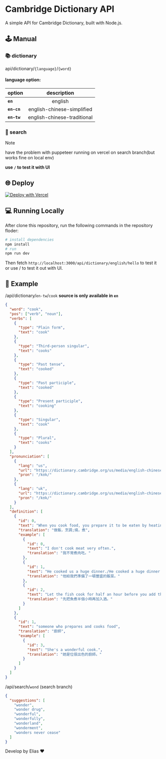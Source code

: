 # Cambridge Dictionary API

A simple API for Cambridge Dictionary, built with Node.js.

## 🕹️ Manual

### 📚️ dictionary

api/dictionary/`{language}`/`{word}`

#### **language option:**

| option      |         description         |
| ----------- | :-------------------------: |
| **`en`**    |           english           |
| **`en-cn`** | english-chinese-simplified  |
| **`en-tw`** | english-chinese-traditional |

### 🔎 search

> [!NOTE]
> have the problem with puppeteer running on vercel on search branch(but works fine on local env)

**use `/` to test it with UI**

## 🌐 Deploy

[![Deploy with Vercel](https://vercel.com/button)](https://vercel.com/new/clone?repository-url=https://github.com/chenelias/cambridge-dictionary-api/)

## 💻 Running Locally

After clone this repository, run the following commands in the repository floder:

```bash
# install dependencies
npm install
# run
npm run dev
```

Then fetch `http://localhost:3000/api/dictionary/english/hello` to test it
or use / to test it out with UI.

## 📖 Example

/api/dictionary/`en-tw`/`cook`
**source is only available in `en`**

```json
{
  "word": "cook",
  "pos": ["verb", "noun"],
  "verbs": [
    {
      "type": "Plain form",
      "text": "cook"
    },
    {
      "type": "Third-person singular",
      "text": "cooks"
    },
    {
      "type": "Past tense",
      "text": "cooked"
    },
    {
      "type": "Past participle",
      "text": "cooked"
    },
    {
      "type": "Present participle",
      "text": "cooking"
    },
    {
      "type": "Singular",
      "text": "cook"
    },
    {
      "type": "Plural",
      "text": "cooks"
    }
  ],
  "pronunciation": [
    {
      "lang": "us",
      "url": "https://dictionary.cambridge.org/us/media/english-chinese-traditional/us_pron/c/coo/cook_/cook.mp3",
      "pron": "/kʊk/"
    },
    {
      "lang": "uk",
      "url": "https://dictionary.cambridge.org/us/media/english-chinese-traditional/uk_pron/u/ukc/ukcon/ukconve028.mp3",
      "pron": "/kʊk/"
    }
  ],
  "definition": [
    {
      "id": 0,
      "text": "When you cook food, you prepare it to be eaten by heating it in a particular way, such as baking or boiling, and when food cooks, it is heated until it is ready to eat.",
      "translation": "做飯，烹調;燒，煮",
      "example": [
        {
          "id": 0,
          "text": "I don't cook meat very often.",
          "translation": "我不常煮肉吃。"
        },
        {
          "id": 1,
          "text": "He cooked us a huge dinner./He cooked a huge dinner for us.",
          "translation": "他給我們準備了一頓豐盛的飯菜。"
        },
        {
          "id": 2,
          "text": "Let the fish cook for half an hour before you add the wine.",
          "translation": "先把魚煮半個小時再加入酒。"
        }
      ]
    },
    {
      "id": 1,
      "text": "someone who prepares and cooks food",
      "translation": "廚師",
      "example": [
        {
          "id": 3,
          "text": "She's a wonderful cook.",
          "translation": "她是位很出色的廚師。"
        }
      ]
    }
  ]
}
```

/api/search/`wond` (search branch)

```json
{
  "suggestions": [
    "wonder",
    "wonder drug",
    "wonderful",
    "wonderfully",
    "wonderland",
    "wonderment",
    "wonders never cease"
  ]
}
```

Develop by Elias ❤️
